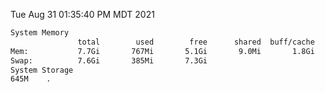 Tue Aug 31 01:35:40 PM MDT 2021
```bash
System Memory
               total        used        free      shared  buff/cache   available
Mem:           7.7Gi       767Mi       5.1Gi       9.0Mi       1.8Gi       6.6Gi
Swap:          7.6Gi       385Mi       7.3Gi
System Storage
645M	.
```
```bash
